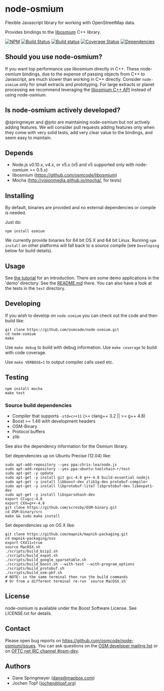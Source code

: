 # node-osmium

Flexible Javascript library for working with OpenStreetMap data.

Provides bindings to the [libosmium](https://github.com/osmcode/libosmium)
C++ library.

[![NPM](https://nodei.co/npm/osmium.png?downloads=true&downloadRank=true)](https://nodei.co/npm/osmium/)
[![Build Status](https://secure.travis-ci.org/osmcode/node-osmium.png)](http://travis-ci.org/osmcode/node-osmium)
[![Build status](https://ci.appveyor.com/api/projects/status/g0j361782j0h0cge?svg=true)](https://ci.appveyor.com/project/Mapbox/node-osmium)
[![Coverage Status](https://coveralls.io/repos/osmcode/node-osmium/badge.svg?branch=coverage)](https://coveralls.io/r/osmcode/node-osmium?branch=coverage)
[![Dependencies](https://david-dm.org/osmcode/node-osmium.png)](https://david-dm.org/osmcode/node-osmium)

## Should you use node-osmium?

If you want top performance use libosmium directly in C++. These node-osmium bindings, due to the expense of passing objects from C++ to Javascript, are much slower than working in C++ directly. Consider `node-osmium` only for small extracts and prototyping. For large extracts or planet processing we recommend leveraging the [libosmium C++ API](http://docs.osmcode.org/libosmium-manual/) instead of using node-osmium.

## Is node-osmium actively developed?

@springmeyer and @joto are maintaining node-osmium but not actively adding features. We will consider pull requests adding features only when they come with very solid tests, add very clear value to the bindings, and seem easy to maintain.


## Depends

 - Node.js v0.10.x, v4.x, or v5.x (v5 and v5 supported only with node-osmium >= 0.5.x)
 - libosmium (https://github.com/osmcode/libosmium)
 - Mocha (http://visionmedia.github.io/mocha/, for tests)

## Installing

By default, binaries are provided and no external dependencies or compile is
needed.

Just do:

```shell
npm install osmium
```

We currently provide binaries for 64 bit OS X and 64 bit Linux. Running `npm
install` on other platforms will fall back to a source compile (see
`Developing` below for build details).


## Usage

See [the tutorial](doc/tutorial.md) for an introduction. There are some demo
applications in the 'demo' directory. See the [README.md](demo/README.md)
there. You can also have a look at the tests in the `test` directory.


## Developing

If you wish to develop on `node-osmium` you can check out the code and then
build like:

```shell
git clone https://github.com/osmcode/node-osmium.git
cd node-osmium
make
```

Use `make debug` to build with debug information. Use `make coverage` to build
with code coverage.

Use `make VERBOSE=1` to output compiler calls used etc.


## Testing

    npm install mocha
    make test

### Source build dependencies

 - Compiler that supports `-std=c++11` (>= clang++ 3.2 || >= g++ 4.8)
 - Boost >= 1.46 with development headers
 - OSM-Binary
 - Protocol buffers
 - zlib

See also the dependency information for the Osmium library.

Set dependencies up on Ubuntu Precise (12.04) like:

```shell
sudo apt-add-repository --yes ppa:chris-lea/node.js
sudo apt-add-repository --yes ppa:ubuntu-toolchain-r/test
sudo apt-get -y update
sudo apt-get -y install git gcc-4.8 g++-4.8 build-essential nodejs
sudo apt-get -y install libboost-dev zlib1g-dev protobuf-compiler
sudo apt-get -y install libprotobuf-lite7 libprotobuf-dev libexpat1-dev
sudo apt-get -y install libsparsehash-dev
export CC=gcc-4.8
export CXX=g++-4.8
git clone https://github.com/scrosby/OSM-binary.git
cd OSM-binary/src
make && sudo make install
```

Set dependencies up on OS X like:

```shell
git clone https://github.com/mapnik/mapnik-packaging.git
cd mapnik-packaging/osx
export CXX11=true
source MacOSX.sh
./scripts/build_bzip2.sh
./scripts/build_expat.sh
./scripts/build_google_sparsetable.sh
./scripts/build_boost.sh --with-test --with-program_options
./scripts/build_protobuf.sh
./scripts/build_osm-pbf.sh
# NOTE: in the same terminal then run the build commands
# Or from a different terminal re-run `source MacOSX.sh`
```

## License

node-osmium is available under the Boost Software License. See LICENSE.txt for
details.

## Contact

Please open bug reports on https://github.com/osmcode/node-osmium/issues. You
can ask questions on the
[OSM developer mailing list](https://lists.openstreetmap.org/listinfo/dev)
or on [OFTC net IRC channel #osm-dev](https://wiki.openstreetmap.org/wiki/Irc).

## Authors

 - Dane Springmeyer (dane@mapbox.com)
 - Jochen Topf (jochen@topf.org)
